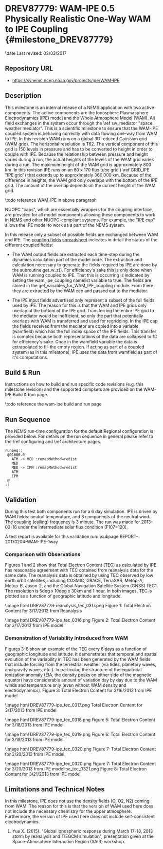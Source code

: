DREV87779: WAM-IPE 0.5 Physically Realistic One-Way WAM to IPE Coupling {#milestone_DREV87779}
=======================================================================

\date Last revised: 02/03/2017

Repository URL
--------------

 * https://svnemc.ncep.noaa.gov/projects/ipe/WAM-IPE

Description
-----------

This milestone is an internal release of a NEMS application with two
active components. The active components are the Ionosphere
Plasmasphere Electrodynamics (IPE) model and the Whole Atmosphere
Model (WAM). All field exchanges in the system occur through the 
\ref sw_mediator "space weather mediator". 
This is a scientific milestone to ensure that the WAM-IPE coupled
system is behaving correctly with data flowing one-way from WAM to
IPE. In this revision WAM runs on a global 3D reduced Gaussian grid
(WAM grid). The horizontal resolution is T62. The vertical component
of this grid is 150 levels in pressure and has to be converted to
height in order to couple with IPE. Because the relationship between
pressure and height varies during a run, the actual heights of the
levels of the WAM grid varies during a run. The maximum height of the
WAM grid is approximately 800 km.  In this revision IPE runs on an 80
x 170 flux tube grid (
\ref GRID_IPE "IPE grid") that extends up to approximately
360,000 km. Because of the difference in heights, the WAM grid only
overlaps with the bottom of the IPE grid. The amount of the overlap
depends on the current height of the WAM grid.

\todo reference WAM-IPE in above paragraph

NUOPC "caps", which are essentially wrappers for the coupling
interface, are provided for all model components allowing these
components to work in NEMS and other NUOPC-compliant systems. For
example, the "IPE cap" allows the IPE model to work as a part of the
NEMS system.

In this release only a subset of possible fields are exchanged between
WAM and IPE. The 
[coupling fields spreadsheet](https://docs.google.com/a/noaa.gov/spreadsheets/d/1XaQZ-sli7AlZBDLXb30AvNladSuRlTVx5LZb22OMTe4/pubhtml)
indicates in detail the status of the different coupled fields:

 * The WAM output fields are extracted each time-step during the dynamics calculation part of the model code. The extraction and calculation necessary to generate the fields required by IPE are done by the subroutine get_w_z(). For efficiency's sake this is only done when WAM is running coupled to IPE. That this is occurring is indicated by setting the wam_ipe_coupling namelist variable to true. The fields are stored in the get_variables_for_WAM_IPE_coupling module. From there they are extracted by the WAM cap and passed out to the mediator. 

 * The IPE input fields advertised only represent a subset of the full fields used by IPE. The reason for this is that the WAM and IPE grids only overlap at the bottom of the IPE grid. Transferring the entire IPE grid to the mediator would be inefficient, so only the part that potentially overlaps with WAM is transferred and used for regridding. In the IPE cap the fields received from the mediator are copied into a variable (wamfield) which has the full index space of the IPE fields. This transfer is complex because both representations of the data are collapsed to 1D for efficiency's sake. Once in the wamfield variable the data is extrapolated to fill the empty region. If acting as part of a coupled system (as in this milestone), IPE uses the data from wamfield as part of it's computations. 

Build & Run
-----------

Instructions on how to build and run specific code revisions
(e.g. this milestone revision) and the supported compsets are provided
on the WAM-IPE Build & Run page.  

\todo reference the wam-ipe build and run page

Run Sequence
------------

The NEMS run-time configuration for the default Regional configuration
is provided below.  For details on the run sequence in general please
refer to the 
\ref configuring
and
\ref architecture
pages.

    runSeq::
     @21600.0
       ATM -> MED :remapMethod=redist
       MED
       MED -> IPM :remapMethod=redist
       ATM
       IPM
     @
    ::
 
Validation
----------

During this test both components run for a 6 day simulation. IPE is
driven by WAM fields: neutral temperature, and 3 components of the
neutral wind. The coupling (calling) frequency is 3 minute. The run
was made for 2013-03-16 under the intermediate solar flux condition
(F107=120).

A test report is available for this validation run: \subpage REPORT-20170204-WAM-IPE-1way

### Comparison with Observations

Figures 1 and 2 show that Total Electron Content (TEC) as calculated
by IPE has reasonable agreement with TEC obtained from reanalysis data
for the same date. The reanalysis data is obtained by using TEC
observed by low earth orbit satellites, including COSMIC, GRACE,
TerraSAR, Metop-A, Metop-B, Jason-2, and the Global Navigation
Satellite System (GNSS) TEC1. The resolution is 5deg x 10deg x 30km
and 1 hour. In both images, TEC is plotted as a function of geographic
latitude and longitude.

\image html DREV87779-reanalysis_tec_0317.png  Figure 1: Total Electron Content for 3/17/2013 from Reanalysis

\image html DREV87779-ipe_tec_0316.png Figure 2: Total Electron Content for 3/17/2013 from IPE model

 
### Demonstration of Variability Introduced from WAM

Figures 3-8 show an example of the TEC every 6 days as a function of
geographic longitude and latitude. It demonstrates that temporal and
spatial evolution of the variability in TEC has been generated by the
WAM fields that include forcing from the terrestrial weather (via
tides, planetary waves, and gravity waves, etc.). In particular, the
structure of the equatorial ionization anomaly (EIA, the density peaks
on either side of the magnetic equator) have considerable amount of
variation day by day due to the WAM winds and temperature only (even
without WAM density and electrodynamics).  Figure 3: Total Electron
Content for 3/16/2013 from IPE model

 

\image html DREV87779-ipe_tec_0317.png Total Electron Content for 3/17/2013 from IPE model

\image html DREV87779-ipe_tec_0318.png Figure 5: Total Electron Content for 3/18/2013 from IPE model
 
\image html DREV87779-ipe_tec_0319.png Figure 6: Total Electron Content for 3/19/2013 from IPE model
 
\image html DREV87779-ipe_tec_0320.png Figure 7: Total Electron Content for 3/20/2013 from IPE model

\image html DREV87779-ipe_tec_0320.png Figure 7: Total Electron Content for 3/20/2013 from IPE modelipe_tec_0321.png Figure 8: Total Electron Content for 3/21/2013 from IPE model
 
Limitations and Technical Notes
-------------------------------

 In this milestone, IPE does not use the density fields (O, O2, N2) coming from WAM. The reason for this is that the version of WAM used here does not include the necessary chemistry for the upper atmosphere. Furthermore, the version of IPE used here does not include self-consistent electrodynamics.

 

1. Yue X. (2015). "Global ionospheric response during March 17-18, 2013 storm by reanalysis and TIEGCM simulation", presentation given at the Space-Atmosphere Interaction Region (SAIR) workshop. 